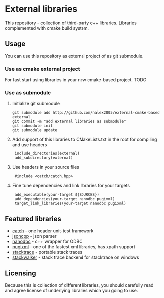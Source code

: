 External libraries
==================

This repository - collection of third-party c++ libraries.
Libraries complemented with cmake build system.

Usage
-----

You can use this repository as external project of as git submodule.

### Use as cmake external project

For fast start using libraries in your new cmake-based project.
TODO

### Use as submodule

1.  Initialize git submodule

        git submodule add http://github.com/halex2005/external-cmake-based external
        git commit -m "add external libraries as submodule"
        git submodule init
        git submodule update

2. Add support of this libraries to CMakeLists.txt in the root for compiling and use headers

        include_directories(external)
        add_subdirectory(external)

3. Use headers in your source files

        #include <catch/catch.hpp>

4. Fine tune dependencies and link libraries for your targets

        add_executable(your-target ${SOURCES})
        add_dependencies(your-target nanodbc pugixml)
        target_link_libraries(your-target nanodbc pugixml)


Featured libraries
------------------

- [catch](https://github.com/philsquared/Catch) - one header unit-test framework
- [jsoncpp](https://github.com/open-source-parsers/jsoncpp/) - json parser
- [nanodbc](https://github.com/lexicalunit/nanodbc) - c++ wrapper for ODBC
- [pugixml](http://pugixml.org) - one of the fastest xml libraries, has xpath support
- [stacktrace](http://stacktrace.sourceforge.net/) - portable stack traces
- [stackwalker](http://stackwalker.codeplex.com/) - stack trace backend for stacktrace on windows

Licensing
---------

Because this is collection of different libraries, you should carefully read and agree license of underlying libraries which you going to use.
